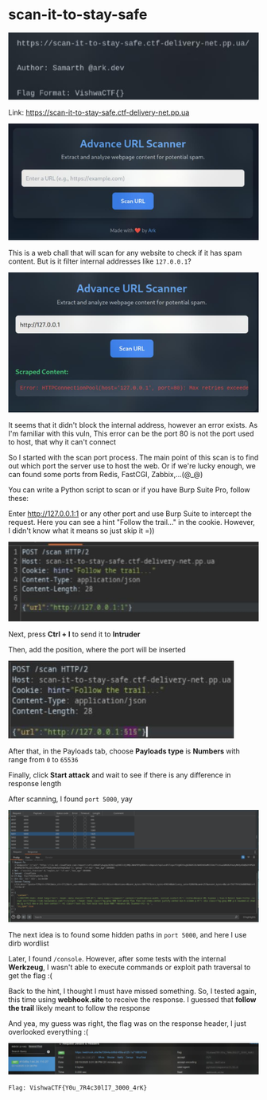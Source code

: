 # scan-it-to-stay-safe

![scan-it-to-stay-safe](img/scan-it-to-stay-safe.png)

Link: https://scan-it-to-stay-safe.ctf-delivery-net.pp.ua

![chall](img/scan-it-to-stay-safe-chall.png)

This is a web chall that will scan for any website to check if it has spam content. But is it filter internal addresses like `127.0.0.1`?

![localhost](img/scan-it-to-stay-safe-127.0.0.1.png)

It seems that it didn't block the internal address, however an error exists. As I'm familiar with this vuln, This error can be the port 80 is not the port used to host, that why it can't connect

So I started with the scan port process. The main point of this scan is to find out which port the server use to host the web. Or if we're lucky enough, we can found some ports from Redis, FastCGI, Zabbix,...(@_@)

You can write a Python script to scan or if you have Burp Suite Pro, follow these:

Enter http://127.0.0.1:1 or any other port and use Burp Suite to intercept the request. Here you can see a hint "Follow the trail..." in the cookie. However, I didn't know what it means so just skip it =))

![hint](img/scan-it-to-stay-safe-hint.png)

Next, press **Ctrl + I** to send it to **Intruder**

Then, add the position, where the port will be inserted

![position](img/scan-it-to-stay-safe-position.png)

After that, in the Payloads tab, choose **Payloads type** is **Numbers** with range from `0` to `65536`

Finally, click **Start attack** and wait to see if there is any difference in response length

After scanning, I found `port 5000`, yay

![port5000](img/scan-it-to-stay-safe-port-5000.png)

The next idea is to found some hidden paths in `port 5000`, and here I use dirb wordlist

Later, I found `/console`. However, after some tests with the internal **Werkzeug**, I wasn't able to execute commands or exploit path traversal to get the flag :(

Back to the hint, I thought I must have missed something. So, I tested again, this time using **webhook.site** to receive the response. I guessed that **follow the trail** likely meant to follow the response

And yea, my guess was right, the flag was on the response header, I just overlooked everything :(

![flag](img/scan-it-to-stay-safe-flag.png)

`Flag: VishwaCTF{Y0u_7R4c30lI7_3000_4rK}`
